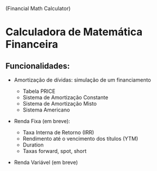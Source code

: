 (Financial Math Calculator)
# Calculadora de Matemática Financeira

## Funcionalidades:

- Amortização de dívidas: simulação de um financiamento
    - Tabela PRICE
    - Sistema de Amortização Constante
    - Sistema de Amortização Misto
    - Sistema Americano
    
- Renda Fixa (em breve):
    - Taxa Interna de Retorno (IRR)
    - Rendimento até o vencimento dos títulos (YTM)
    - Duration
    - Taxas forward, spot, short

- Renda Variável (em breve)